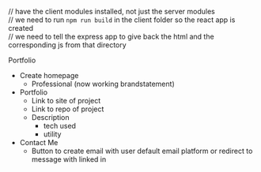 // have the client modules installed, not just the server modules  
// we need to run `npm run build` in the client folder so the react app is created  
// we need to tell the express app to give back the html and the corresponding js from that directory  

Portfolio  
* Create homepage
    * Professional (now working brandstatement)
* Portfolio
    * Link to site of project
    * Link to repo of project
    * Description 
        - tech used
        - utility
* Contact Me
    * Button to create email with user default email platform or redirect to message with linked in

